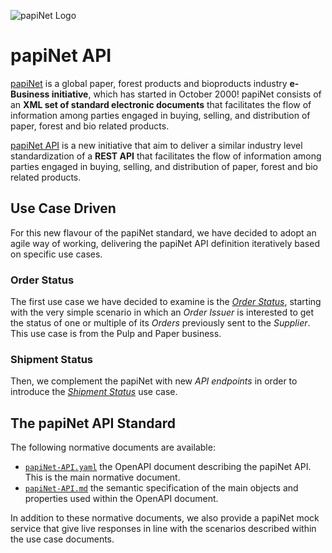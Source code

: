 <!-- markdownlint-disable MD041 -->
![papiNet Logo](./papinet-logo.jpg)

# papiNet API

[papiNet](http://www.papinet.org) is a global paper, forest products and bioproducts industry **e-Business initiative**, which has started in October 2000! papiNet consists of an **XML set of standard electronic documents** that facilitates the flow of information among parties engaged in buying, selling, and distribution of paper, forest and bio related products.

[papiNet API](https://github.com/papinet/papiNet-API) is a new initiative that aim to deliver a similar industry level standardization of a **REST API** that facilitates the flow of information among parties engaged in buying, selling, and distribution of paper, forest and bio related products.

## Use Case Driven

For this new flavour of the papiNet standard, we have decided to adopt an agile way of working, delivering the papiNet API definition iteratively based on specific use cases.

### Order Status

The first use case we have decided to examine is the [_Order Status_](1.1.0/order-status.md), starting with the very simple scenario in which an _Order Issuer_ is interested to get the status of one or multiple of its _Orders_ previously sent to the _Supplier_. This use case is from the Pulp and Paper business.

### Shipment Status

Then, we complement the papiNet with new _API endpoints_ in order to introduce the [_Shipment Status_](1.1.0/shipment-status.md) use case.

## The papiNet API Standard

The following normative documents are available:

- [`papiNet-API.yaml`](1.1.0/papiNet-API.yaml) the OpenAPI document describing the papiNet API. This is the main normative document.
- [`papiNet-API.md`](1.1.0/papiNet-API.md) the semantic specification of the main objects and properties used within the OpenAPI document.

In addition to these normative documents, we also provide a papiNet mock service that give live responses in line with the scenarios described within the use case documents.
